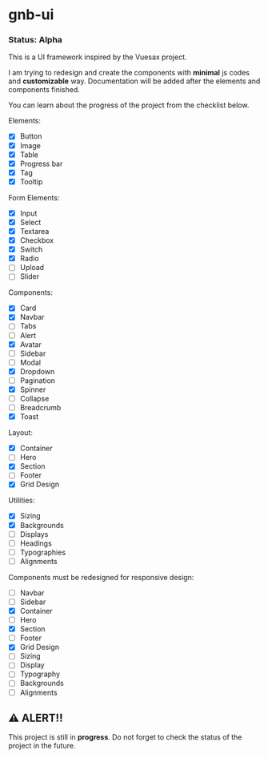 # gnb-ui

### Status: Alpha

This is a UI framework inspired by the Vuesax project.

I am trying to redesign and create the components with **minimal** js codes and **customizable** way. Documentation will be added after the elements and components finished.

You can learn about the progress of the project from the checklist below.

Elements:

- [x] Button
- [x] Image
- [x] Table
- [x] Progress bar
- [x] Tag
- [x] Tooltip

Form Elements:

- [x] Input
- [x] Select
- [x] Textarea
- [x] Checkbox
- [x] Switch
- [x] Radio
- [ ] Upload
- [ ] Slider

Components:

- [x] Card
- [x] Navbar
- [ ] Tabs
- [ ] Alert
- [x] Avatar
- [ ] Sidebar
- [ ] Modal
- [x] Dropdown
- [ ] Pagination
- [x] Spinner
- [ ] Collapse
- [ ] Breadcrumb
- [x] Toast

Layout:

- [x] Container
- [ ] Hero
- [x] Section
- [ ] Footer
- [x] Grid Design

Utilities:

- [x] Sizing
- [x] Backgrounds
- [ ] Displays
- [ ] Headings
- [ ] Typographies
- [ ] Alignments

Components must be redesigned for responsive design:

- [ ] Navbar
- [ ] Sidebar
- [x] Container
- [ ] Hero
- [x] Section
- [ ] Footer
- [x] Grid Design
- [ ] Sizing
- [ ] Display
- [ ] Typography
- [ ] Backgrounds
- [ ] Alignments

## ⚠️ ALERT!!

This project is still in **progress**. Do not forget to check the status of the project in the future.

